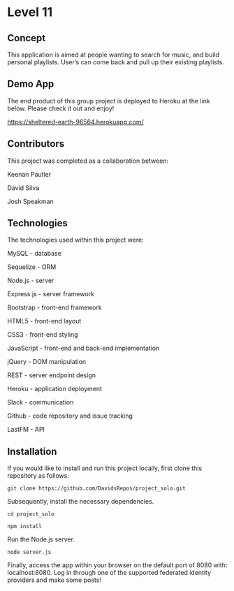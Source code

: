 # Level 11


## Concept
This application is aimed at people wanting to search for music, and build personal playlists. User’s can come back and pull up their existing playlists.


## Demo App
The end product of this group project is deployed to Heroku at the link below. Please check it out and enjoy!

https://sheltered-earth-96564.herokuapp.com/

## Contributors
This project was completed as a collaboration between:

Keenan Pautler

David Silva

Josh Speakman

## Technologies

The technologies used within this project were:

MySQL - database

Sequelize - ORM

Node.js - server

Express.js - server framework

Bootstrap - front-end framework

HTML5 - front-end layout

CSS3 - front-end styling

JavaScript - front-end and back-end implementation

jQuery - DOM manipulation

REST - server endpoint design

Heroku - application deployment

Slack - communication

Github - code repository and issue tracking

LastFM - API

## Installation
If you would like to install and run this project locally, first clone this repository as follows:

`git clone https://github.com/DavidsRepos/project_solo.git`

Subsequently, install the necessary dependencies.

`cd project_solo`

`npm install`

Run the Node.js server.

`node server.js`

Finally, access the app within your browser on the default port of 8080 with: localhost:8080. Log in through one of the supported federated identity providers and make some posts!




